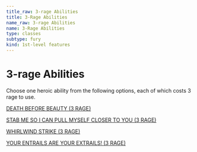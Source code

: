 ```yaml
---
title_raw: 3-rage Abilities
title: 3-Rage Abilities
name_raw: 3-rage Abilities
name: 3-Rage Abilities
type: classes
subtype: fury
kind: 1st-level features
---
```


# 3-rage Abilities

Choose one heroic ability from the following options, each of which costs 3 rage to use.

[DEATH BEFORE BEAUTY (3 RAGE)](<./Death%20Before%20Beauty%20(3%20RAGE).md>)

[STAB ME SO I CAN PULL MYSELF CLOSER TO YOU (3 RAGE)](<./Stab%20Me%20So%20I%20Can%20Pull%20Myself%20Closer%20To%20You%20(3%20RAGE).md>)

[WHIRLWIND STRIKE (3 RAGE)](<./Whirlwind%20Strike%20(3%20RAGE).md>)

[YOUR ENTRAILS ARE YOUR EXTRAILS! (3 RAGE)](<./Your%20Entrails%20Are%20Your%20Extrails%20(3%20RAGE).md>)
